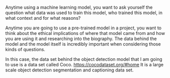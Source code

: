 Anytime using a machine learning model, you want to ask yourself the question what data was used to train this model, who trained this model, in what context and for what reasons?

Anytime you are going to use a pre-trained model in a project, you want to think about the ethical implications of where that model came from and how you are using it and researching into the biography. The data behind the model and the model itself is incredibly important when considering those kinds of questions.

In this case, the data set behind the object detection model that I am going to use is a data set called Coco. <https://cocodataset.org/#home> It is a large scale object detection segmentation and captioning data set.

